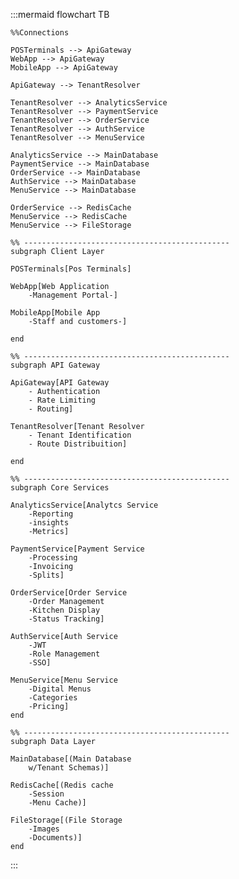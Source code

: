 :::mermaid
    flowchart TB   

    %%Connections

    POSTerminals --> ApiGateway
    WebApp --> ApiGateway
    MobileApp --> ApiGateway

    ApiGateway --> TenantResolver

    TenantResolver --> AnalyticsService
    TenantResolver --> PaymentService
    TenantResolver --> OrderService
    TenantResolver --> AuthService
    TenantResolver --> MenuService

    AnalyticsService --> MainDatabase
    PaymentService --> MainDatabase
    OrderService --> MainDatabase
    AuthService --> MainDatabase
    MenuService --> MainDatabase

    OrderService --> RedisCache
    MenuService --> RedisCache
    MenuService --> FileStorage

    %% ----------------------------------------------
    subgraph Client Layer

    POSTerminals[Pos Terminals]

    WebApp[Web Application 
        -Management Portal-]

    MobileApp[Mobile App 
        -Staff and customers-]

    end

    %% ----------------------------------------------
    subgraph API Gateway 

    ApiGateway[API Gateway
        - Authentication
        - Rate Limiting
        - Routing]

    TenantResolver[Tenant Resolver
        - Tenant Identification
        - Route Distribuition]

    end

    %% ----------------------------------------------
    subgraph Core Services 

    AnalyticsService[Analytcs Service
        -Reporting
        -insights
        -Metrics]

    PaymentService[Payment Service
        -Processing
        -Invoicing
        -Splits]

    OrderService[Order Service
        -Order Management
        -Kitchen Display
        -Status Tracking]

    AuthService[Auth Service
        -JWT
        -Role Management
        -SSO]

    MenuService[Menu Service
        -Digital Menus
        -Categories
        -Pricing]
    end

    %% ----------------------------------------------
    subgraph Data Layer 

    MainDatabase[(Main Database
        w/Tenant Schemas)]

    RedisCache[(Redis cache
        -Session
        -Menu Cache)]

    FileStorage[(File Storage
        -Images
        -Documents)]
    end
:::